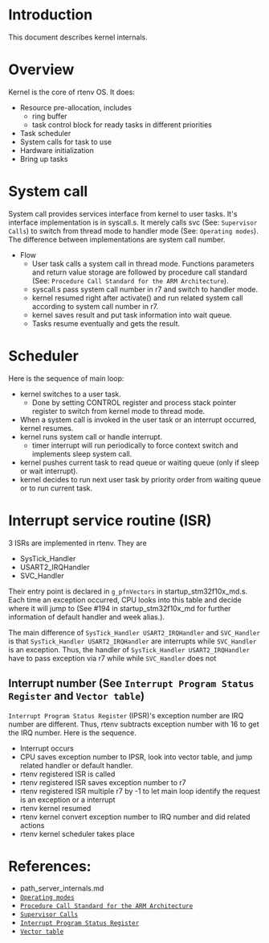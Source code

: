 # Introduction
This document describes kernel internals.

# Overview
Kernel is the core of rtenv OS. It does:

* Resource pre-allocation, includes
    * ring buffer
    * task control block for ready tasks in different priorities
* Task scheduler
* System calls for task to use
* Hardware initialization
* Bring up tasks

# System call
System call provides services interface from kernel to user tasks. It's interface implementation is in syscall.s. It merely calls svc (See: `Supervisor Calls`) to switch from thread mode to handler mode (See: `Operating modes`). The difference between implementations are system call number.

* Flow
    * User task calls a system call in thread mode. Functions parameters and return value storage are followed by procedure call standard (See: `Procedure Call Standard for the ARM Architecture`).
    * syscall.s pass system call number in r7 and switch to handler mode.
    * kernel resumed right after activate() and run related system call according to system call number in r7.
    * kernel saves result and put task information into wait queue.
    * Tasks resume eventually and gets the result.

# Scheduler
Here is the sequence of main loop:

* kernel switches to a user task.
    * Done by setting CONTROL register and process stack pointer register to switch from kernel mode to thread mode.
* When a system call is invoked in the user task or an interrupt occurred, kernel resumes.
* kernel runs system call or handle interrupt.
    * timer interrupt will run periodically to force context switch and implements sleep system call.
* kernel pushes current task to read queue or waiting queue (only if sleep or wait interrupt).
* kernel decides to run next user task by priority order from waiting queue or to run current task.

# Interrupt service routine (ISR)
3 ISRs are implemented in rtenv. They are

* SysTick_Handler
* USART2_IRQHandler
* SVC_Handler

Their entry point is declared in `g_pfnVectors` in startup_stm32f10x_md.s. Each time an exception occurred, CPU looks into this table and decide where it will jump to (See #194 in startup_stm32f10x_md for further information of default handler and week alias.).

The main difference of `SysTick_Handler USART2_IRQHandler` and `SVC_Handler` is that `SysTick_Handler USART2_IRQHandler` are interrupts while `SVC_Handler` is an exception. Thus, the handler of `SysTick_Handler USART2_IRQHandler` have to pass exception via r7 while while `SVC_Handler` does not 

## Interrupt number (See `Interrupt Program Status Register` and `Vector table`)
`Interrupt Program Status Register` (IPSR)'s exception number are IRQ number are different. Thus, rtenv subtracts exception number with 16 to get the IRQ number. Here is the sequence.

* Interrupt occurs
* CPU saves exception number to IPSR, look into vector table, and jump related handler or default handler.
* rtenv registered ISR is called
* rtenv registered ISR saves exception number to r7
* rtenv registered ISR multiple r7 by -1 to let main loop identify the request is an exception or a interrupt
* rtenv kernel resumed
* rtenv kernel convert exception number to IRQ number and did related actions
* rtenv kernel scheduler takes place

# References:
* path_server_internals.md
* [`Operating modes`](http://infocenter.arm.com/help/topic/com.arm.doc.ddi0337e/ch02s01s01.html)
* [`Procedure Call Standard for the ARM Architecture`](http://infocenter.arm.com/help/index.jsp?topic=/com.arm.doc.ihi0042e/index.html)
* [`Supervisor Calls`](http://infocenter.arm.com/help/index.jsp?topic=/com.arm.doc.dai0179b/ar01s02s07.html)
* [`Interrupt Program Status Register`](http://infocenter.arm.com/help/index.jsp?topic=/com.arm.doc.dui0552a/CHDBIBGJ.html)
* [`Vector table`](http://infocenter.arm.com/help/index.jsp?topic=/com.arm.doc.dui0552a/BABIFJFG.html)
